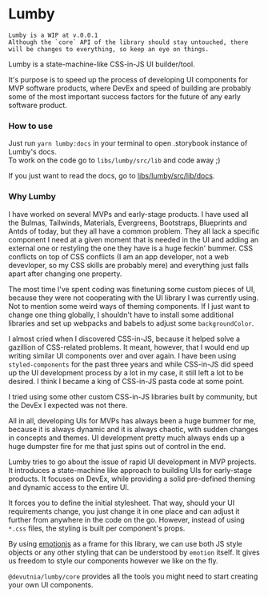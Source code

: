 # Lumby

```
Lumby is a WIP at v.0.0.1
Although the `core` API of the library should stay untouched, there will be changes to everything, so keep an eye on things.
```

Lumby is a state-machine-like CSS-in-JS UI builder/tool.

It's purpose is to speed up the process of developing UI components for MVP software products, where DevEx and speed of building are probably some of the most important success factors for the future of any early software product.

### How to use

Just run `yarn lumby:docs` in your terminal to open .storybook instance of Lumby's docs. <br/>
To work on the code go to `libs/lumby/src/lib` and code away ;)

If you just want to read the docs, go to [libs/lumby/src/lib/docs](https://github.com/devutnia/devutnia/tree/main/libs/lumby/src/lib/docs).

### Why Lumby

I have worked on several MVPs and early-stage products. I have used all the Bulmas, Tailwinds, Materials, Evergreens, Bootstraps, Blueprints and Antds of today, but they all have a common problem. They all lack a specific component I need at a given moment that is needed in the UI and adding an external one or restyling the one they
have is a huge feckin' bummer. CSS conflicts on top of CSS conflicts (I am an app developer, not a web devevloper, so my CSS skills are probably mere) and everything just falls apart after changing one property.

The most time I've spent coding was finetuning some custom pieces of UI, because they were not cooperating with the UI library I was currently using.
Not to mention some weird ways of theming components. If I just want to change one thing globally, I shouldn't have to install some additional libraries and set up webpacks and babels to adjust some `backgroundColor`.

I almost cried when I discovered CSS-in-JS, because it helped solve a gazillion of CSS-related problems. It meant, however, that I would end up writing similar UI components over and over again. I have been using `styled-components` for the past three years and while CSS-in-JS did speed up the UI development process by a lot in my case, it still left a lot to be desired. I think I became a king of CSS-in-JS pasta code at some point.

I tried using some other custom CSS-in-JS libraries built by community, but the DevEx I expected was not there.

All in all, developing UIs for MVPs has always been a huge bummer for me, because it is always dynamic and it is always chaotic, with sudden changes in concepts and themes. UI development pretty much always ends up a huge dumpster fire for me that just spins out of control in the end.

Lumby tries to go about the issue of rapid UI development in MVP projects. <br/>
It introduces a state-machine like approach to building UIs for early-stage products. It focuses on DevEx, while providing a solid pre-defined theming and dynamic access to the entire UI. <br/>

It forces you to define the initial stylesheet. That way, should your UI requirements change, you just change it in one place and can adjust it further from anywhere in the code on the go. However, instead of using `*.css` files, the styling is built per component's props.<br/>

By using [emotionjs]() as a frame for this library, we can use both JS style objects or any other styling that can be understood by `emotion` itself. It gives us freedom to style our components however we like on the fly. <br/>

`@devutnia/lumby/core` provides all the tools you might need to start creating your own UI components.
